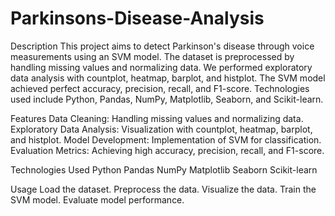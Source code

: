 # Parkinsons-Disease-Analysis
Description
This project aims to detect Parkinson's disease through voice measurements using an SVM model. The dataset is preprocessed by handling missing values and normalizing data. We performed exploratory data analysis with countplot, heatmap, barplot, and histplot. The SVM model achieved perfect accuracy, precision, recall, and F1-score. Technologies used include Python, Pandas, NumPy, Matplotlib, Seaborn, and Scikit-learn.

Features
Data Cleaning: Handling missing values and normalizing data.
Exploratory Data Analysis: Visualization with countplot, heatmap, barplot, and histplot.
Model Development: Implementation of SVM for classification.
Evaluation Metrics: Achieving high accuracy, precision, recall, and F1-score.

Technologies Used
Python
Pandas
NumPy
Matplotlib
Seaborn
Scikit-learn

Usage
Load the dataset.
Preprocess the data.
Visualize the data.
Train the SVM model.
Evaluate model performance.

